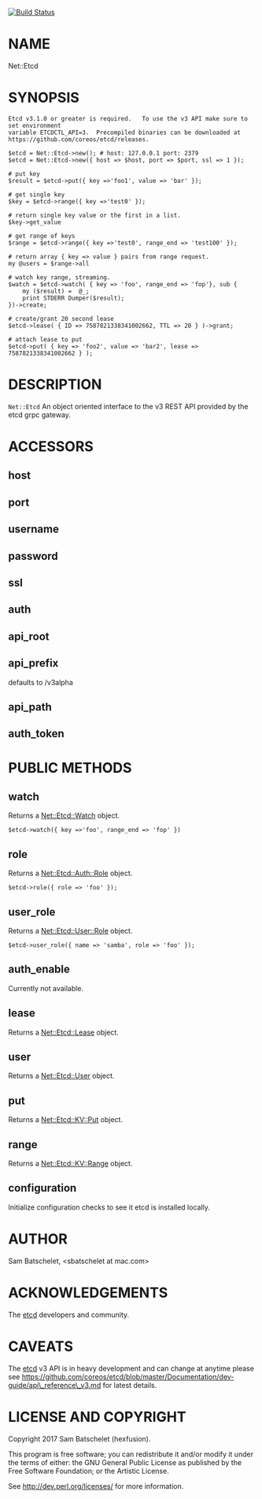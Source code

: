 [![Build Status](https://api.travis-ci.org/hexfusion/perl-net-etcd.svg?branch=master)](https://travis-ci.org/hexfusion/perl-etcd3)

# NAME

Net::Etcd

# SYNOPSIS

    Etcd v3.1.0 or greater is required.   To use the v3 API make sure to set environment
    variable ETCDCTL_API=3.  Precompiled binaries can be downloaded at https://github.com/coreos/etcd/releases.

    $etcd = Net::Etcd->new(); # host: 127.0.0.1 port: 2379
    $etcd = Net::Etcd->new({ host => $host, port => $port, ssl => 1 });

    # put key
    $result = $etcd->put({ key =>'foo1', value => 'bar' });

    # get single key
    $key = $etcd->range({ key =>'test0' });

    # return single key value or the first in a list.
    $key->get_value

    # get range of keys
    $range = $etcd->range({ key =>'test0', range_end => 'test100' });

    # return array { key => value } pairs from range request.
    my @users = $range->all

    # watch key range, streaming.
    $watch = $etcd->watch( { key => 'foo', range_end => 'fop'}, sub {
        my ($result) =  @_;
        print STDERR Dumper($result);
    })->create;

    # create/grant 20 second lease
    $etcd->lease( { ID => 7587821338341002662, TTL => 20 } )->grant;

    # attach lease to put
    $etcd->put( { key => 'foo2', value => 'bar2', lease => 7587821338341002662 } );

# DESCRIPTION

`Net::Etcd` An object oriented interface to the v3 REST API provided by the etcd grpc gateway.

# ACCESSORS

## host

## port

## username

## password

## ssl

## auth

## api\_root

## api\_prefix

defaults to /v3alpha

## api\_path

## auth\_token

# PUBLIC METHODS

## watch

Returns a [Net::Etcd::Watch](https://metacpan.org/pod/Net::Etcd::Watch) object.

    $etcd->watch({ key =>'foo', range_end => 'fop' })

## role

Returns a [Net::Etcd::Auth::Role](https://metacpan.org/pod/Net::Etcd::Auth::Role) object.

    $etcd->role({ role => 'foo' });

## user\_role

Returns a [Net::Etcd::User::Role](https://metacpan.org/pod/Net::Etcd::User::Role) object.

    $etcd->user_role({ name => 'samba', role => 'foo' });

## auth\_enable

Currently not available.

## lease

Returns a [Net::Etcd::Lease](https://metacpan.org/pod/Net::Etcd::Lease) object.

## user

Returns a [Net::Etcd::User](https://metacpan.org/pod/Net::Etcd::User) object.

## put

Returns a [Net::Etcd::KV::Put](https://metacpan.org/pod/Net::Etcd::KV::Put) object.

## range

Returns a [Net::Etcd::KV::Range](https://metacpan.org/pod/Net::Etcd::KV::Range) object.

## configuration

Initialize configuration checks to see it etcd is installed locally.

# AUTHOR

Sam Batschelet, &lt;sbatschelet at mac.com>

# ACKNOWLEDGEMENTS

The [etcd](https://github.com/coreos/etcd) developers and community.

# CAVEATS

The [etcd](https://github.com/coreos/etcd) v3 API is in heavy development and can change at anytime please see
https://github.com/coreos/etcd/blob/master/Documentation/dev-guide/api\_reference\_v3.md
for latest details.

# LICENSE AND COPYRIGHT

Copyright 2017 Sam Batschelet (hexfusion).

This program is free software; you can redistribute it and/or modify it
under the terms of either: the GNU General Public License as published
by the Free Software Foundation; or the Artistic License.

See http://dev.perl.org/licenses/ for more information.
